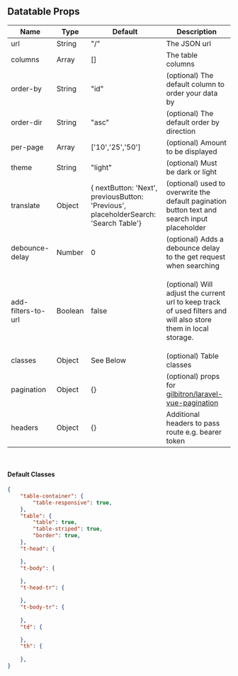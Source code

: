 ## Datatable Props
| Name | Type | Default | Description  
| --- | --- | --- | --- |
| url | String | "/" | The JSON url |
| columns | Array | [] | The table columns |
| order-by | String | "id" | (optional) The default column to order your data by |
| order-dir | String | "asc" | (optional) The default order by direction |
| per-page | Array | ['10','25','50'] | (optional) Amount to be displayed |
| theme | String | "light" | (optional) Must be dark or light |
| translate | Object | { nextButton: 'Next', previousButton: 'Previous', placeholderSearch: 'Search Table'} | (optional) used to overwrite the default pagination button text and search input placeholder |
| debounce-delay | Number | 0 | (optional) Adds a debounce delay to the get request when searching |
| add-filters-to-url | Boolean | false | <p class="wrap-text"> (optional) Will adjust the current url to keep track of used filters and will also store them in local storage. </p> |
| classes | Object | See Below | (optional) Table classes |
| pagination | Object | {}  | (optional) props for [gilbitron/laravel-vue-pagination](https://github.com/gilbitron/laravel-vue-pagination#props) |
| headers | Object | {} | Additional headers to pass route e.g. bearer token |
<br>

#### Default Classes
```json
{
    "table-container": {
        "table-responsive": true,
    },
    "table": {
        "table": true,
        "table-striped": true,
        "border": true,
    },
    "t-head": {

    },
    "t-body": {
        
    },
    "t-head-tr": {

    },
    "t-body-tr": {
        
    },
    "td": {

    },
    "th": {
        
    },
}
```
